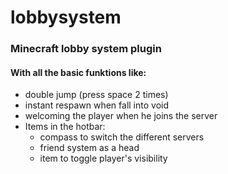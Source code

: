 # lobbysystem
### Minecraft lobby system plugin
#### With all the basic funktions like:
* double jump (press space 2 times)
* instant respawn when fall into void
* welcoming the player when he joins the server
* Items in the hotbar:
  * compass to switch the different servers 
  * friend system as a head 
  * item to toggle player's visibility 
